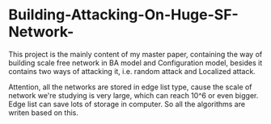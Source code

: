 # Building-Attacking-On-Huge-SF-Network-
This project is the mainly content of my master paper, containing the way of building scale free network in BA model and Configuration model, besides it contains two ways of attacking it, i.e. random attack and Localized attack.  

Attention, all the networks are stored in edge list type, cause the scale of network we're studying is very large, which can reach 10^6 or even bigger. Edge list can save lots of storage in computer. So all the algorithms are writen based on this.
